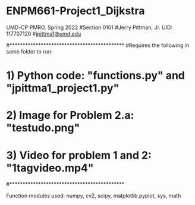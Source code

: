 # ENPM661-Project1_Dijkstra
UMD-CP PMRO. Spring 2022
#Section 0101
#Jerry Pittman, Jr. UID: 117707120
#jpittma1@umd.edu


#********************************************
#Requires the following in same folder to run:
# 1) Python code: "functions.py" and "jpittma1_project1.py"
# 2) Image for Problem 2.a: "testudo.png"
# 3) Video for problem 1 and 2: "1tagvideo.mp4"
#********************************************

Function modules used: numpy, cv2, scipy, matplotlib.pyplot, sys, math
